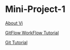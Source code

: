 # Mini-Project-1
[About Vi](/section1.md)

[GitFlow WorkFlow Tutorial](/section2.md)

[Git Tutorial](/section3.md)
